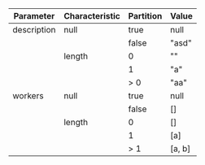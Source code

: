| Parameter | Characteristic | Partition | Value |
|----------|--------------|----------|-------|
| description | null | true | null |
|  |  | false | "asd" |
|  | length | 0 | "" |
|  |  | 1 | "a" |
|  |  | > 0 | "aa" |
| workers | null | true | null |
|  |  | false | [] |
|  | length | 0 | [] |
|  |  | 1 | [a] |
|  |  | > 1 | [a, b] |
